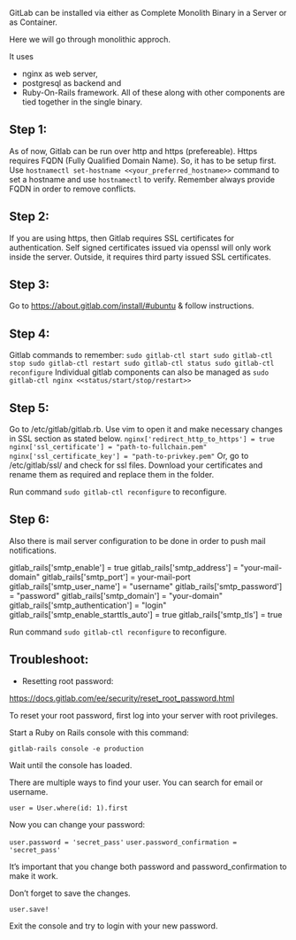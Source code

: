 GitLab can be installed via either as Complete Monolith Binary in a Server or as Container.

Here we will go through monolithic approch.

It uses 
* nginx as web server, 
* postgresql as backend and 
* Ruby-On-Rails framework.
All of these along with other components are tied together in the single binary.

## Step 1:
As of now, Gitlab can be run over http and https (prefereable).
Https requires FQDN (Fully Qualified Domain Name). So, it has to be setup first.
Use `hostnamectl set-hostname <<your_preferred_hostname>>` command to set a hostname and use `hostnamectl` to verify. Remember always provide FQDN in order to remove conflicts.

## Step 2: 
If you are using https, then Gitlab requires SSL certificates for authentication. Self signed certificates issued via openssl will only work inside the server. Outside, it requires third party issued SSL certificates.

## Step 3:
Go to https://about.gitlab.com/install/#ubuntu & follow instructions.

## Step 4:
Gitlab commands to remember:
`
sudo gitlab-ctl start
sudo gitlab-ctl stop
sudo gitlab-ctl restart
sudo gitlab-ctl status
sudo gitlab-ctl reconfigure
`
Individual gitlab components can also be managed as `sudo gitlab-ctl nginx <<status/start/stop/restart>>`

## Step 5:
Go to /etc/gitlab/gitlab.rb. Use vim to open it and make necessary changes in SSL section as stated below.
`
nginx['redirect_http_to_https'] = true
nginx['ssl_certificate'] = "path-to-fullchain.pem"
nginx['ssl_certificate_key'] = "path-to-privkey.pem"
`
Or,
go to /etc/gitlab/ssl/ and check for ssl files. Download your certificates and rename them as required and replace them in the folder.

Run command `sudo gitlab-ctl reconfigure` to reconfigure.


## Step 6:

Also there is mail server configuration to be done in order to push mail notifications.

gitlab_rails['smtp_enable'] = true
gitlab_rails['smtp_address'] = "your-mail-domain"
gitlab_rails['smtp_port'] = your-mail-port
gitlab_rails['smtp_user_name'] = "username"
gitlab_rails['smtp_password'] = "password"
gitlab_rails['smtp_domain'] = "your-domain"
gitlab_rails['smtp_authentication'] = "login"
gitlab_rails['smtp_enable_starttls_auto'] = true
gitlab_rails['smtp_tls'] = true

Run command `sudo gitlab-ctl reconfigure` to reconfigure.

## Troubleshoot:

* Resetting root password:

https://docs.gitlab.com/ee/security/reset_root_password.html

To reset your root password, first log into your server with root privileges.

Start a Ruby on Rails console with this command:

`gitlab-rails console -e production`

Wait until the console has loaded.

There are multiple ways to find your user. You can search for email or username.

`user = User.where(id: 1).first`

Now you can change your password:

`user.password = 'secret_pass'`
`user.password_confirmation = 'secret_pass'`

It’s important that you change both password and password_confirmation to make it work.

Don’t forget to save the changes.

`user.save!`

Exit the console and try to login with your new password.